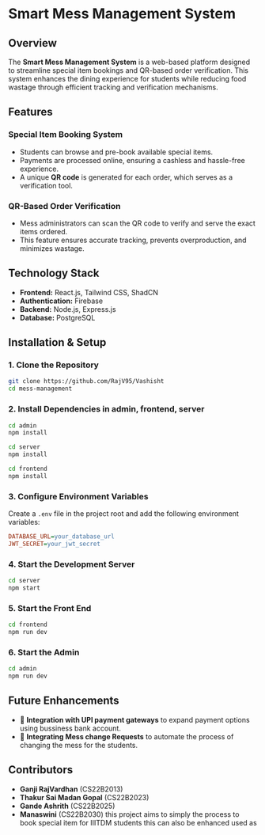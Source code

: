 # Smart Mess Management System

## Overview
The **Smart Mess Management System** is a web-based platform designed to streamline special item bookings and QR-based order verification. This system enhances the dining experience for students while reducing food wastage through efficient tracking and verification mechanisms.

## Features
### **Special Item Booking System**
- Students can browse and pre-book available special items.
- Payments are processed online, ensuring a cashless and hassle-free experience.
- A unique **QR code** is generated for each order, which serves as a verification tool.

### **QR-Based Order Verification**
- Mess administrators can scan the QR code to verify and serve the exact items ordered.
- This feature ensures accurate tracking, prevents overproduction, and minimizes wastage.

## Technology Stack
- **Frontend:** React.js, Tailwind CSS, ShadCN
- **Authentication:** Firebase
- **Backend:** Node.js, Express.js
- **Database:** PostgreSQL

## Installation & Setup
### **1. Clone the Repository**
```sh
git clone https://github.com/RajV95/Vashisht
cd mess-management
```

### **2. Install Dependencies** in admin, frontend, server
```sh
cd admin
npm install
```
```sh
cd server
npm install
```
```sh
cd frontend
npm install
```

### **3. Configure Environment Variables**
Create a `.env` file in the project root and add the following environment variables:
```ini
DATABASE_URL=your_database_url
JWT_SECRET=your_jwt_secret
```

### **4. Start the Development Server**
```sh
cd server
npm start
```

### **5. Start the Front End**
```sh
cd frontend
npm run dev
```

### **6. Start the Admin**
```sh
cd admin
npm run dev
```

## Future Enhancements
- 🔹 **Integration with UPI payment gateways** to expand payment options using bussiness bank account.
- 🔹 **Integrating Mess change Requests** to automate the process of changing the mess for the students.

## Contributors
- **Ganji RajVardhan** (CS22B2013)
- **Thakur Sai Madan Gopal** (CS22B2023)
- **Gande Ashrith** (CS22B2025)
- **Manaswini** (CS22B2030)
this project aims to simply the process to book special item for IIITDM students this can also be enhanced used as 
